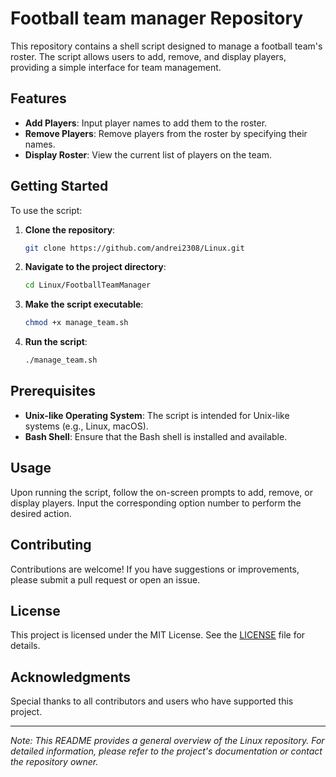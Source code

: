 # Football team manager Repository

This repository contains a shell script designed to manage a football team's roster. The script allows users to add, remove, and display players, providing a simple interface for team management.

## Features

- **Add Players**: Input player names to add them to the roster.
- **Remove Players**: Remove players from the roster by specifying their names.
- **Display Roster**: View the current list of players on the team.

## Getting Started

To use the script:

1. **Clone the repository**:

   ```bash
   git clone https://github.com/andrei2308/Linux.git
   ```

2. **Navigate to the project directory**:

   ```bash
   cd Linux/FootballTeamManager
   ```

3. **Make the script executable**:

   ```bash
   chmod +x manage_team.sh
   ```

4. **Run the script**:

   ```bash
   ./manage_team.sh
   ```

## Prerequisites

- **Unix-like Operating System**: The script is intended for Unix-like systems (e.g., Linux, macOS).
- **Bash Shell**: Ensure that the Bash shell is installed and available.

## Usage

Upon running the script, follow the on-screen prompts to add, remove, or display players. Input the corresponding option number to perform the desired action.

## Contributing

Contributions are welcome! If you have suggestions or improvements, please submit a pull request or open an issue.

## License

This project is licensed under the MIT License. See the [LICENSE](LICENSE) file for details.

## Acknowledgments

Special thanks to all contributors and users who have supported this project.

---

*Note: This README provides a general overview of the Linux repository. For detailed information, please refer to the project's documentation or contact the repository owner.* 
